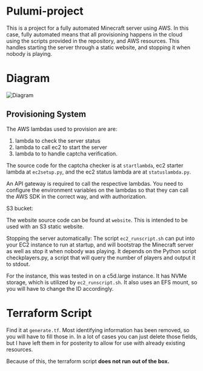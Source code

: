 # Pulumi-project

This is a project for a fully automated Minecraft server using AWS. In this case, fully automated means that all provisioning happens in the cloud using the scripts provided in the repository, and AWS resources. This handles starting the server through a static website, and stopping it when nobody is playing.

# Diagram
![Diagram](https://cdn.discordapp.com/attachments/797578517239562240/1115678980415176734/IMG_2970.jpg)

## Provisioning System
The AWS lambdas used to provision are are:
1. lambda to check the server status
2. lambda to call ec2 to start the server
3. lambda to to handle captcha verification.

The source code for the captcha checker is at `startlambda`, ec2 starter lambda at `ec2setup.py`, and the ec2 status lambda are at `statuslambda.py`.

An API gateway is required to call the respective lambdas. You need to configure the environment variables on the lambdas so that they can call the AWS SDK in the correct way, and with authorization.

S3 bucket:

The website source code can be found at `website`. This is intended to be used with an S3 static website.

Stopping the server automatically:
The script `ec2_runscript.sh` can put into your EC2 instance to run at startup, and will bootstrap the Minecraft server as well as stop it when nobody was playing. It depends on the Python script checkplayers.py, a script that will query the number of players and output it to stdout.

For the instance, this was tested in on a c5d.large instance. It has NVMe storage, which is utilized by `ec2_runscript.sh`. It also uses an EFS mount, so you will have to change the ID accordingly.

# Terraform Script

Find it at `generate.tf`. Most identifying information has been removed, so you will have to fill those in. In a lot of cases you can just delete those fields, but I have left them in for posterity to allow for use with already existing resources.

Because of this, the terraform script **does not run out of the box.**
